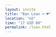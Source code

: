 ```yaml
---
layout: invite
title: "Bạn Loan + ♥"
location: "nữ"
time: "17 GIỜ 00"
permalink: /loan.html
---
```


